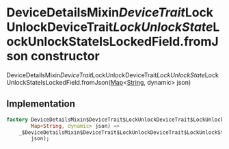 


# DeviceDetailsMixin$DeviceTrait$LockUnlockDeviceTrait$LockUnlockState$LockUnlockStateIsLockedField.fromJson constructor







DeviceDetailsMixin$DeviceTrait$LockUnlockDeviceTrait$LockUnlockState$LockUnlockStateIsLockedField.fromJson([Map](https://api.dart.dev/stable/2.12.3/dart-core/Map-class.html)&lt;[String](https://api.dart.dev/stable/2.12.3/dart-core/String-class.html), dynamic> json)





## Implementation

```dart
factory DeviceDetailsMixin$DeviceTrait$LockUnlockDeviceTrait$LockUnlockState$LockUnlockStateIsLockedField.fromJson(
        Map<String, dynamic> json) =>
    _$DeviceDetailsMixin$DeviceTrait$LockUnlockDeviceTrait$LockUnlockState$LockUnlockStateIsLockedFieldFromJson(
        json);
```







